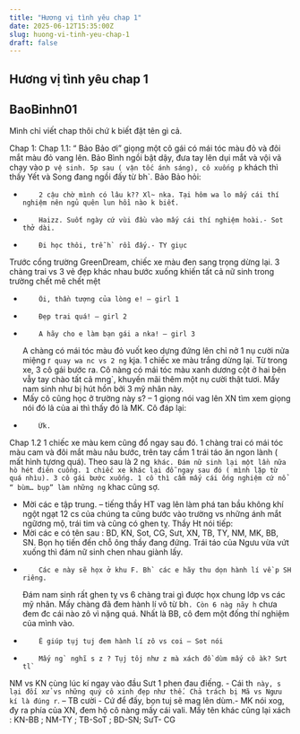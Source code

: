 ```yaml
---
title: "Hương vị tình yêu chap 1"
date: 2025-06-12T15:35:00Z
slug: huong-vi-tinh-yeu-chap-1
draft: false
---
```


## Hương vị tình yêu chap 1

## BaoBinhn01

Mình chỉ viết chap thôi chứ k biết đặt tên gì cả.
 
Chap 1: 
Chap 1.1:
   “ Bảo Bảo ơi” giọng một cô gái có mái tóc màu đỏ và đôi mắt màu đỏ vang lên. Bảo Bình ngồi bật dậy, đưa tay lên dụi mắt và vội vã chạy vào p` vệ sinh. 5p sau ( vận tốc ánh sáng), cô xuống p` khách thì thấy Yết và Song đang ngồi đấy từ bh`. Bảo Bảo hỏi: 
-         2 cậu chờ mình có lâu k?? Xl~ nka. Tại hôm wa lo mấy cái thí nghiệm nên ngủ quên lun hồi nào k biết.
-         Haizz. Suốt ngày cứ vùi đầu vào mấy cái thí nghiệm hoài.- Sot thở dài.
-         Đi học thôi, trễ h` rồi đấy.- TY giục
Trước cổng trường GreenDream, chiếc xe màu đen sang trọng dừng lại. 3 chàng trai vs 3 vẻ đẹp khác nhau bước xuống khiến tất cả nữ sinh trong trường chết mê chết mệt
-         Ôi, thần tượng của lòng e! – girl 1
-         Đẹp trai quá! – girl 2
-         A hãy cho e làm bạn gái a nka! – girl 3
   A chàng có mái tóc màu đỏ vuốt keo dựng đứng lên chỉ nở 1 nụ cười nửa miệng r` quay wa nc vs 2 ng` kja.
   1 chiếc xe màu trắng dừng lại. Từ trong xe, 3 cô gái bước ra. Cô nàng có mái tóc màu xanh dương cột ở hai bên vẫy tay chào tất cả mng`, khuyến mãi thêm một nụ cười thật tươi. Mấy nam sinh như bị hút hồn bởi 3 mỹ nhân này.
- Mấy cô cũng học ở trường này s? – 1 giọng nói vag lên
  XN tìm xem giọng nói đó lả của ai thì thấy đó là MK. Cô đáp lại: 
-         Ừk.
 
Chap 1.2
  1 chiếc xe màu kem cũng đổ ngay sau đó. 1 chàng trai có mái tóc màu cam và đôi mắt màu nâu bước, trên tay cầm 1 trái táo ăn ngon lành ( mất hình tựơng quá). Theo sau là 2 ng` khác. Đám nữ sinh lại một lần nữa hò hét điên cuồng.
  1 chiếc xe khác lại đỗ ngay sau đó ( mình lặp từ quá nhìu). 3 cô gái bước xuống. 1 cô thì cầm mấy cái ống nghiệm cứ nổ “ bùm… bụp” làm những ng` khac cũng sợ.
- Mời các e tập trung. – tiếng thầy HT vag lên làm phá tan bầu không khí ngột ngạt
 12 cs của chúng ta cũng bước vào trường vs những ánh mắt ngữơng mộ, trái tim và cũng có ghen tỵ. Thầy Ht nói tiếp:
- Mời các e có tên sau : BD, KN, Sot, CG, Sưt, XN, TB, TY, NM, MK, BB, SN. 
 Bọn họ tiến đến chỗ ông thầy đang đứng. Trái táo của Ngưu vừa vứt xuống thì đám nữ sinh chen nhau giành lấy.
-         Các e này sẽ họx ở khu F. Bh` các e hãy thu dọn hành lí về p SH riêng.
  Đám nam sinh rất ghen tỵ vs 6 chàng trai gì được họx chung lớp vs các mỹ nhân. Mấy chàng đã đem hành lí vô từ bh`. Còn 6 nàg nãy h` chưa đem đc cái nào zô vì nặng quá. Nhất là BB, cô đem một đống thí nghiệm của mình vào. 
-         Ê giúp tụj tuj đem hành lí zô vs coi – Sot nói
-         Mấy ng` nghĩ s z ? Tụj tôj như z mà xách đồ dùm mấy cô àk? Sưt tl`
NM vs KN cùng lúc kí ngay vào đầu Sưt 1 phen đau điếng.
     - Cái th` này, s lại đối xử vs những quý cô xinh đẹp như thế. Chả trách bị Mã vs Ngưu kí là đúng r`. – TB cười
     - Cứ để đấy, bọn tuj sẽ mag lên dùm.- MK nói xog, đy ra phía của XN, đem hộ cô nàng mấy cái vali. Mấy tên khác cũng lại xách : KN-BB ; NM-TY ; TB-SoT ; BD-SN; SưT- CG